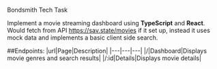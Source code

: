 Bondsmith Tech Task

Implement a movie streaming dashboard using **TypeScript** and **React**.
Would fetch from API https://sav.state/movies if it set up, instead it uses mock data and implements a basic client side search.

##Endpoints: 
|url|Page|Description|
|---|---|---|
|/|Dashboard|Displays movie genres and search results|
|/:id|Details|Displays movie details|
